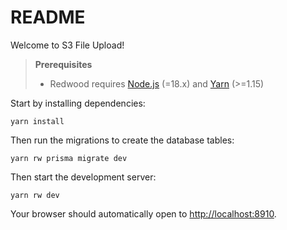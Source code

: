 # README

Welcome to S3 File Upload!

> **Prerequisites**
>
> - Redwood requires [Node.js](https://nodejs.org/en/) (=18.x) and [Yarn](https://yarnpkg.com/) (>=1.15)

Start by installing dependencies:

```
yarn install
```

Then run the migrations to create the database tables:

```
yarn rw prisma migrate dev
```

Then start the development server:

```
yarn rw dev
```

Your browser should automatically open to [http://localhost:8910](http://localhost:8910).
